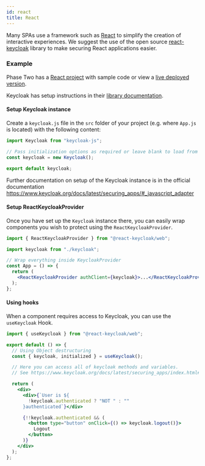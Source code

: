 ```yaml
---
id: react
title: React
---
```


Many SPAs use a framework such as [React](https://reactjs.org/) to simplify the creation of interactive experiences. We suggest the use of the open source [react-keycloak](https://github.com/react-keycloak/react-keycloak) library to make securing React applications easier.

### Example

Phase Two has a [React project](https://github.com/p2-inc/examples) with sample code or view a [live deployed version](https://phasetwo-react-example.vercel.app/).

Keycloak has setup instructions in their [library documentation](https://www.npmjs.com/package/@react-keycloak/web).

#### Setup Keycloak instance

Create a `keycloak.js` file in the `src` folder of your project (e.g. where `App.js` is located) with the following content:

```js
import Keycloak from "keycloak-js";

// Pass initialization options as required or leave blank to load from 'keycloak.json'
const keycloak = new Keycloak();

export default keycloak;
```

Further documentation on setup of the Keycloak instance is in the official documentation https://www.keycloak.org/docs/latest/securing_apps/#_javascript_adapter

#### Setup ReactKeycloakProvider

Once you have set up the `Keycloak` instance there, you can easily wrap components you wish to protect using the `ReactKeycloakProvider`.

```jsx
import { ReactKeycloakProvider } from "@react-keycloak/web";

import keycloak from "./keycloak";

// Wrap everything inside KeycloakProvider
const App = () => {
  return (
    <ReactKeycloakProvider authClient={keycloak}>...</ReactKeycloakProvider>
  );
};
```

#### Using hooks

When a component requires access to Keycloak, you can use the `useKeycloak` Hook.

```jsx
import { useKeycloak } from "@react-keycloak/web";

export default () => {
  // Using Object destructuring
  const { keycloak, initialized } = useKeycloak();

  // Here you can access all of keycloak methods and variables.
  // See https://www.keycloak.org/docs/latest/securing_apps/index.html#javascript-adapter-reference

  return (
    <div>
      <div>{`User is ${
        !keycloak.authenticated ? "NOT " : ""
      }authenticated`}</div>

      {!!keycloak.authenticated && (
        <button type="button" onClick={() => keycloak.logout()}>
          Logout
        </button>
      )}
    </div>
  );
};
```
